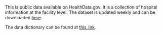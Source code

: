 This is public data available on HealthData.gov. It is a collection of hospital information at the facility level. The dataset is updated weekly and can be downloaded [here](https://healthdata.gov/dataset/covid-19-reported-patient-impact-and-hospital-capacity-facility).

The data dictionary can be found at [this link](https://healthdata.gov/covid-19-reported-patient-impact-and-hospital-capacity-facility-data-dictionary).

